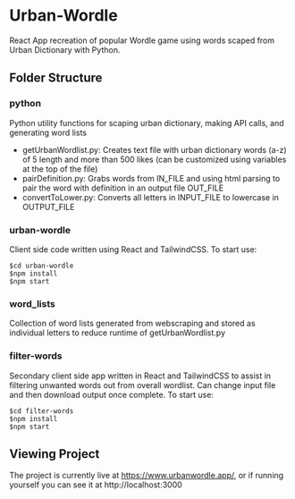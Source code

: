 # Urban-Wordle
React App recreation of popular Wordle game using words scaped from Urban Dictionary with Python.

## Folder Structure

### python

Python utility functions for scaping urban dictionary, making API calls, and generating word lists

- getUrbanWordlist.py: Creates text file with urban dictionary words (a-z) of 5 length and more than 500 likes (can be customized using variables at the top of the file)
- pairDefinition.py: Grabs words from IN_FILE and using html parsing to pair the word with definition in an output file OUT_FILE
- convertToLower.py: Converts all letters in INPUT_FILE to lowercase in OUTPUT_FILE

### urban-wordle

Client side code written using React and TailwindCSS. To start use:

    $cd urban-wordle
    $npm install
    $npm start
    
### word_lists

Collection of word lists generated from webscraping and stored as individual letters to reduce runtime of getUrbanWordlist.py

### filter-words

Secondary client side app written in React and TailwindCSS to assist in filtering unwanted words out from overall wordlist. Can change input file and then download output once complete. To start use:

    $cd filter-words
    $npm install
    $npm start

## Viewing Project

The project is currently live at https://www.urbanwordle.app/, or if running yourself you can see it at http://localhost:3000
